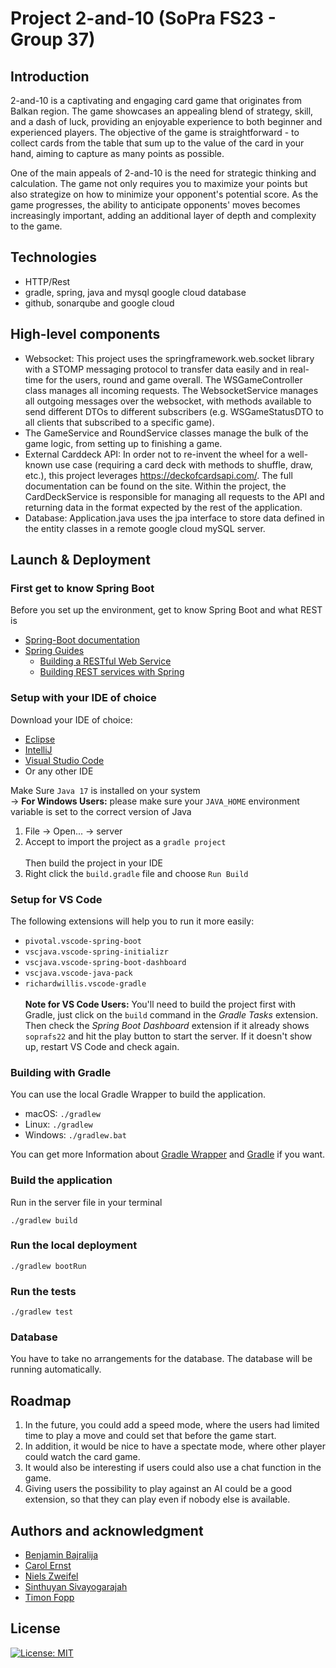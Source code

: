 # Project 2-and-10 (SoPra FS23 - Group 37)

## Introduction

2-and-10 is a captivating and engaging card game that originates from Balkan region. The game showcases an appealing blend of strategy, skill, and a dash of luck, providing an enjoyable experience to both beginner and experienced players. The objective of the game is straightforward - to collect cards from the table that sum up to the value of the card in your hand, aiming to capture as many points as possible.

One of the main appeals of 2-and-10 is the need for strategic thinking and calculation. The game not only requires you to maximize your points but also strategize on how to minimize your opponent's potential score. As the game progresses, the ability to anticipate opponents' moves becomes increasingly important, adding an additional layer of depth and complexity to the game.

## Technologies
- HTTP/Rest
- gradle, spring, java and mysql google cloud database
- github, sonarqube and google cloud

## High-level components
- Websocket: This project uses the springframework.web.socket library with a STOMP messaging protocol to transfer data easily and in real-time for the users, round and game overall. The WSGameController class manages all incoming requests. The WebsocketService manages all outgoing messages over the websocket, with methods available to send different DTOs to different subscribers (e.g. WSGameStatusDTO to all clients that subscribed to a specific game).
- The GameService and RoundService classes manage the bulk of the game logic, from setting up to finishing a game. 
- External Carddeck API: In order not to re-invent the wheel for a well-known use case (requiring a card deck with methods to shuffle, draw, etc.), this project leverages https://deckofcardsapi.com/. The full documentation can be found on the site. Within the project, the CardDeckService is responsible for managing all requests to the API and returning data in the format expected by the rest of the application.
- Database: Application.java uses the jpa interface to store data defined in the entity classes in a remote google cloud mySQL server.

## Launch & Deployment
### First get to know Spring Boot
Before you set up the environment, get to know Spring Boot and what REST is
- [Spring-Boot documentation](https://docs.spring.io/spring-boot/docs/current/reference/html/index.html)
- [Spring Guides](http://spring.io/guides)
    - [Building a RESTful Web Service](http://spring.io/guides/gs/rest-service/)
    - [Building REST services with Spring](http://spring.io/guides/tutorials/bookmarks/)

### Setup with your IDE of choice
Download your IDE of choice:
- [Eclipse](http://www.eclipse.org/downloads/)
- [IntelliJ](https://www.jetbrains.com/idea/download/)
- [Visual Studio Code](https://code.visualstudio.com/)
- Or any other IDE

Make Sure ```Java 17``` is installed on your system <br/>
-> **For Windows Users:** please make sure your ```JAVA_HOME``` environment variable is set to the correct version of Java

1. File -> Open... -> server
2. Accept to import the project as a ``gradle project`` <br/><br/>
   Then build the project in your IDE
3. Right click the ```build.gradle``` file and choose ```Run Build```

### Setup for VS Code
The following extensions will help you to run it more easily:
- `pivotal.vscode-spring-boot`
- `vscjava.vscode-spring-initializr`
- `vscjava.vscode-spring-boot-dashboard`
- `vscjava.vscode-java-pack`
- `richardwillis.vscode-gradle` <br/><br/>
  **Note for VS Code Users:** You'll need to build the project first with Gradle, just click on the `build` command in the _Gradle Tasks_ extension. Then check the _Spring Boot Dashboard_ extension if it already shows `soprafs22` and hit the play button to start the server. If it doesn't show up, restart VS Code and check again.

### Building with Gradle
You can use the local Gradle Wrapper to build the application.
-   macOS: `./gradlew`
-   Linux: `./gradlew`
-   Windows: `./gradlew.bat`

You can get more Information about [Gradle Wrapper](https://docs.gradle.org/current/userguide/gradle_wrapper.html) and [Gradle](https://gradle.org/docs/) if you want.

### Build the application
Run in the server file in your terminal
```
./gradlew build
```

### Run the local deployment
```
./gradlew bootRun
```
### Run the tests

```
./gradlew test
```
### Database
You have to take no arrangements for the database. The database will be running automatically.

## Roadmap
1. In the future, you could add a speed mode, where the users had limited time to play a move and could set that before the game start.
2. In addition, it would be nice to have a spectate mode, where other player could watch the card game.
3. It would also be interesting if users could also use a chat function in the game.
4. Giving users the possibility to play against an AI could be a good extension, so that they can play even if nobody else is available.

## Authors and acknowledgment

- [Benjamin Bajralija](https://github.com/bbajrari)
- [Carol Ernst](https://github.com/carolernst-uzh)
- [Niels Zweifel](https://github.com/itsniezwe)
- [Sinthuyan Sivayogarajah](https://github.com/Sinthuyan97)
- [Timon Fopp](https://github.com/trofej)

## License
[![License: MIT](https://img.shields.io/badge/License-MIT-yellow.svg)](https://opensource.org/licenses/MIT)
